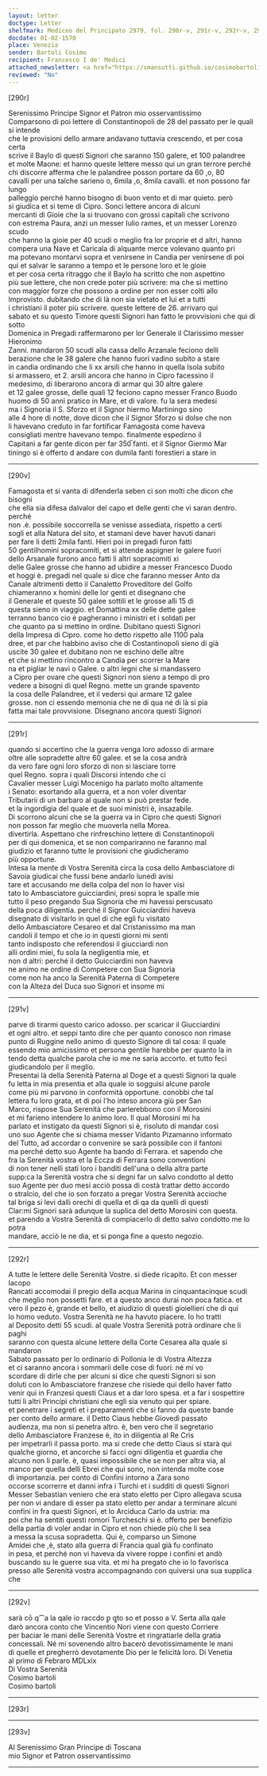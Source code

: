 ```yaml
---
layout: letter
doctype: Letter
shelfmark: Mediceo del Principato 2979, fol. 290r-v, 291r-v, 292r-v, 293r-v
docdate: 01-02-1570
place: Venezia
sender: Bartoli Cosimo
recipient: Francesco I de' Medici
attached_newsletter: <a href="https://smansutti.github.io/cosimobartoli/texts/3080_124/">3080_124</a>
reviewed: "No"
---
```


[290r]  
  
  
Serenissimo Principe Signor et Patron mio osservantissimo  
Comparsono di poi lettere di Constantinopoli de 28 del passato per le quali si intende  
che le provisioni dello armare andavano tuttavia crescendo, et per cosa certa  
scrive il Baylo di questi Signori che saranno 150 galere, et 100 palandree  
et molte Maone: et hanno queste lettere messo qui un gran terrore perché  
chi discorre afferma che le palandree posson portare da 60 ,o, 80  
cavalli per una talche sarieno o, 6mila ,o, 8mila cavalli. et non possono far lungo  
palleggio perché hanno bisogno di buon vento et di mar quieto. però  
si giudica et si teme di Cipro. Sonci lettere ancora di alcuni  
mercanti di Gioie che la si truovano con grossi capitali che scrivono  
con estrema Paura, anzi un messer Iulio rames, et un messer Lorenzo scudo  
che hanno la gioie per 40 scudi o meglio fra lor proprie et d altri, hanno  
compera una Nave et Caricala di alquante merce volevano quanto pri  
ma potevano montarvi sopra et venirsene in Candia per venirsene di poi  
qui et salvar le saranno a tempo et le persone loro et le gioie  
et per cosa certa ritraggo che il Baylo ha scritto che non aspettino  
più sue lettere, che non crede poter più scrivere: ma che si mettino  
con maggior forze che possono a ordine per non esser colti allo  
Improvisto. dubitando che di là non sia vietato et lui et a tutti  
i christiani il poter più scrivere. queste lettere de 26. arrivaro qui  
sabato et su questo Timore questi Signori han fatto le provvisioni che qui di sotto  
Domenica in Pregadi raffermarono per lor Generale il Clarissimo messer Hieronimo  
Zanni. mandaron 50 scudi alla cassa dello Arzanale feciono delli  
berazione che le 38 galere che hanno fuori vadino subito a stare  
in candia ordinando che li xx arsili che hanno in quella Isola subito  
si armassero, et 2. arsili ancora che hanno in Cipro facessino il  
medesimo, di liberarono ancora di armar qui 30 altre galere  
et 12 galee grosse, delle quali 12 feciono capno messer Franco Buodo  
huomo di 50 anni pratico in Mare, et di valore. fu la sera medesi  
ma i Signoria il S. Sforzo et il Signor hiermo Martiningo sino  
alle 4 hore di notte, dove dicon che il Signor Sforzo si dolse che non  
li havevano creduto in far fortificar Famagosta come haveva  
consigliati mentre havevano tempo. finalmente espedirno il  
Capitani a far gente dicon per far 350̅ fanti. et il Signor Giermo Mar  
tiningo si è offerto d andare con dumila fanti forestieri a stare in  
  
---  

[290v]  
  
  
Famagosta et si vanta di difenderla seben ci son molti che dicon che bisogni  
che ella sia difesa dalvalor del capo et delle genti che vi saran dentro. perché  
non .è. possibile soccorrella se venisse assediata, rispetto a certi  
sogli et alla Natura del sito, et stamani deve haver havuti danari  
per fare li detti 2mila fanti. Hieri poi in pregadi furon fatti  
50 gentilhomini sopracomiti, et si attende aspigner le galere fuori  
dello Arsanale furono anco fatti li altri sopracomiti xi  
delle Galee grosse che hanno ad ubidire a messer Francesco Duodo  
et hoggi è. pregadi nel quale si dice che faranno messer Anto da  
Canale altrimenti detto il Canaletto Proveditore del Golfo  
chiameranno x homini delle lor genti et disegnano che  
il Generale et queste 50 galee sottili et le grosse alli 15 di  
questa sieno in viaggio. et Domattina xx delle dette galee  
terranno banco cio è pagheranno i ministri et i soldati per  
che quanto pa si mettino in ordine. Dubitano questi Signori  
della Impresa di Cipro. come ho detto rispetto alle 1100 pala  
dree, et par che habbino aviso che di Costantinopoli sieno di già  
uscite 30 galee et dubitano non ne eschino delle altre  
et che si mettino rincontro a Candia per scorrer la Mare  
na et pigliar le navi o Galee. o altri legni che si mandassero  
a Cipro per ovare che questi Signori non sieno a tempo di pro  
vedere a bisogni di quel Regno. mette un grande spavento  
la cosa delle Palandree, et il vedersi qui armare 12 galee  
grosse. non ci essendo memonia che ne di qua né di là si pia  
fatta mai tale provvisione. Disegnano ancora questi Signori  
  
---  

[291r]  
  
  
quando si accertino che la guerra venga loro adosso di armare  
oltre alle sopradette altre 60 galee. et se la cosa andrà  
da vero fare ogni loro sforzo di non si lasciare torre  
quel Regno. sopra i quali Discorsi intendo che ci  
Cavalier messer Luigi Mocenigo ha parlato molto altamente  
i Senato: esortando alla guerra, et a non voler diventar  
Tributarii di un barbaro al quale non si può prestar fede.  
et la ingordigia del quale et de suoi ministri è, insazabile.  
Di scorrono alcuni che se la guerra va in Cipro che questi Signori  
non posson far meglio che muoverla nella Morea.  
divertirla. Aspettano che rinfreschino lettere di Constantinopoli  
per di qui domenica, et se non compariranno ne faranno mal  
giudizio et faranno tutte le provisioni che giudicheramo  
più opportune.  
Intesa la mente di Vostra Serenità circa la cosa dello Ambasciatore di  
Savoia giudicai che fussi bene andarlo lunedì avisi  
tare et accusando me della colpa del non lo haver visi  
tato lo Ambasciatore guicciardini, presi sopra le spalle mie  
tutto il peso pregando Sua Signoria che mi havessi perscusato  
della poca diligentia. perché il Signor Guicciardini haveva  
disegnato di visitarlo in quel di che egli fu visitato  
dello Ambasciatore Cesareo et dal Cristanissimo ma man  
candoli il tempo et che io in questi giorni mi senti  
tanto indisposto che referendosi il giucciardi non  
alli ordini miei, fu sola la negligentia mie, et  
non d altri: perché il detto Guicciardini non haveva  
ne animo ne ordine di Competere con Sua Signoria  
come non ha anco la Serenità Paterna di Competere  
con la Alteza del Duca suo Signori et insome mi  
  
---  

[291v]  
  
  
parve di tirarmi questo carico adosso. per scaricar il Giucciardini  
et ogni altro. et seppi tanto dire che per quanto conosco non rimase  
punto di Ruggine nello animo di questo Signore di tal cosa: il quale  
essendo mio amicissimo et persona gentile harebbe per quanto la in  
tendo detta qualche parola che io me ne saria accorto. et tutto feci  
giudicandolo per il meglio.  
Presentai là della Serenità Paterna al Doge et a questi Signori la quale  
fu letta in mia presentia et alla quale io sogguisi alcune parole  
come più mi parvono in conformità opportune. conobbi che tal  
lettera fu loro grata, et di poi l'ho inteso ancora giù per San  
Marco, rispose Sua Serenità che parlerebbono con il Morosini  
et mi farieno intendere lo animo loro. Il qual Morosini mi ha  
parlato et instigato da questi Signori si è, risoluto di mandar così  
uno suo Agente che si chiama messer Vidanto Pizamanno informato  
del Tutto, ad accordar o convenire se sarà possibile con il fantoni  
ma perché detto suo Agente ha bando di Ferrara. et sapendo che  
fra la Serenità vostra et la Eccza di Ferrara sono conventioni  
di non tener nelli stati loro i banditi dell'una o della altra parte  
supp:ca la Serenità vostra che si degni far un salvo condotto al detto  
suo Agente per duo mesi acciò possa di costà trattar detto accordo  
o stralcio, del che io son forzato a pregar Vostra Serenità accioche  
tal briga si levi dalli orechi di quella et di qa da quelli di questi  
Clar:mi Signori sarà adunque la suplica del detto Morosini con questa.  
et parendo a Vostra Serenità di compiacerlo di detto salvo condotto me lo potra  
mandare, acciò le ne dia, et si ponga fine a questo negozio.  
  
---  

[292r]  
  
  
A tutte le lettere delle Serenità Vostre. si diede ricapito. Et con messer Iacopo  
Rancati accomodai il pregio della acqua Marina in cinquantacinque scudi  
che meglio non possetti fare. et a questo anco durai non poca fatica. et  
vero il pezo è, grande et bello, et aiudizio di questi gioiellieri che di qui  
lo homo veduto. Vostra Serenità ne ha havuto piacere. Io ho tratti  
al Deposito detti 55 scudi. al quale Vostra Serenità potrà ordinare che li paghi  
saranno con questa alcune lettere della Corte Cesarea alla quale si mandaron  
Sabato passato per lo ordinario di Pollonia le di Vostra Altezza  
et ci saranno ancora i sommarii delle cose di fuori: né mi vo  
scordare di dirle che per alcuni si dice che questi Signori si son  
doluti con lo Ambasciatore franzese che risiede qui dello haver fatto  
venir qui in Franzesi questi Ciaus et a dar loro spesa. et a far i sospettire  
tutti li altri Principi christiani che egli sia venuto qui per spiare.  
et penetrare i segreti et i preparamenti che si fanno da queste bande  
per conto dello armare. il Detto Ciaus hebbe Giovedì passato  
audienza, ma non si penetra altro. è, ben vero che il segretario  
dello Ambasciatore Franzese è, ito in diligentia al Re Cris  
per impetrarli il passa porto. ma si crede che detto Ciaus si starà qui  
qualche giorno, et ancorche si facci ogni diligentia et guardia che  
alcuno non li parle. è, quasi impossibile che se non per altra via, al  
manco per quella delli Ebrei che qui sono, non intenda molte cose  
di importanzia. per conto di Confini intorno a Zara sono  
occorse scorrerre et danni infra i Turchi et i sudditi di questi Signori  
Messer Sebastian veniero che era stato eletto per Cipro allegava scusa  
per non vi andare di esser pa stato eletto per andar a terminare alcuni  
confini in fra questi Signori, et lo Arciduca Carlo da ustria: ma  
poi che ha sentiti questi romori Turcheschi si è. offerto per benefizio  
della partia di voler andar in Cipro et non chiede più che li sea  
a messa la scusa sopradetta. Qui è, comparso un Simone  
Amidei che ,è, stato alla guerra di Francia qual già fu confinato  
in pesa, et perché non vi haveva da vivere roppe i confini et andò  
buscando su le guerre sua vita. et mi ha pregato che io lo favorisca  
presso alle Serenità vostra accompagnando con quiversi una sua supplica che  
  
---  

[292v]  
  
  
sarà cō q⁀a la qale io raccdo ꝑ ꝗto so et posso a V. Serta alla qale  
darò ancora conto che Vincentio Nori viene con questo Corriere  
per baciar le mani delle Serenità Vostre et ringratiarle della gratia  
concessali. Né mi sovenendo altro bacerò devotissimamente le mani  
di quelle et pregherrò devotamente Dio per le felicità loro. Di Venetia  
al primo di Febraro MDLxix  
Di Vostra Serenità  
Cosimo bartoli  
Cosimo bartoli  
  
---  

[293r]  
  
  
  
---  

[293v]  
  
  
Al Serenissimo Gran Principe di Toscana  
mio Signor et Patron osservantissimo  
  
---  

